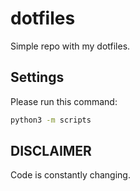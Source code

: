 # dotfiles

Simple repo with my dotfiles.

## Settings

Please run this command:

```bash
python3 -m scripts
```

## DISCLAIMER

Code is constantly changing.  
